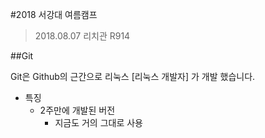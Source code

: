 #2018 서강대 여름캠프

>2018.08.07
>리치관 R914

##Git

Git은 Github의 근간으로 리눅스 [리눅스 개발자] 가 개발 했습니다.

- 특징
	-	2주만에 개발된 버전
		- 지금도 거의 그대로 사용

 
